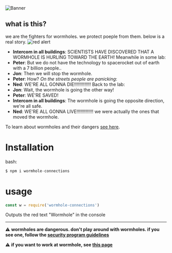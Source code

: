 <img alt="Banner" src="docs/images/banner.jpg"/>

## what is this?
we are the fighters for wormholes. we protect poeple from them.
below is a real story.
<img alt="red alert" src="https://encrypted-tbn0.gstatic.com/images?q=tbn:ANd9GcRPghrVLU1Bm58HzyJkKuSXzihbStbmAy7lVg&s" />

- **Intercom in all buildings**: SCIENTISTS HAVE DISCOVERED THAT A WORMHOLE IS HURLING TOWARD THE EARTH!
Meanwhile in some lab:
- **Peter**: But we do not have the technology to spacerocket out of earth with a 7 billion people..
- **Jon**: Then we will stop the wormhole.
- **Peter**: How?
*On the streets people are panicking*:
- **Ned**: WE'RE ALL GONNA DIE!!!!!!!!!!!!!
Back to the lab:
- **Jon**: Wait, the wormhole is going the other way!
- **Peter**: WE'RE SAVED!
- **Intercom in all buildings**: The wormhole is going the opposite direction, we're all safe.
- **Ned**: WE'RE ALL GONNA LIVE!!!!!!!!!!!!!
we were actually the ones that moved the wormhole.

To learn about wormholes and their dangers [see here](docs/index.md).


# Installation
bash:
```py
$ npm i wormhole-connections
```

# usage


```js
const w = require('wormhole-connections')
```
Outputs the red text "Wormhole" in the console

----

⚠ **wormholes are dangerous. don't play around with wormholes. if you see one, follow the [security program guidelines](SECURITY.md)**

⚠ **if you want to work at wormhole, see [this page](CONTRIBUTING.md)**

